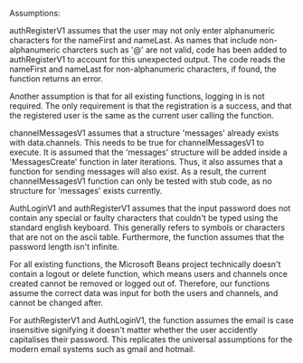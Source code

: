 Assumptions:

authRegisterV1 assumes that the user may not only enter alphanumeric characters for the nameFirst and nameLast. As names that include non-alphanumeric charcters such as '@' are not valid,
code has been added to authRegisterV1 to account for this unexpected output. The code reads the nameFirst and nameLast for non-alphanumeric characters, if found, the function returns
an error. 

Another assumption is that for all existing functions, logging in is not required. The only requirement is that the registration is a success, and that the registered user is the same as the
current user calling the function.

channelMessagesV1 assumes that a structure 'messages' already exists with data.channels. This needs to be true for channelMessagesV1 to execute. It is assumed that the 'messages' structure will
be added inside a 'MessagesCreate' function in later iterations. Thus, it also assumes that a function for sending messages will also exist. As a result, the current channelMessagesV1 function
can only be tested with stub code, as no structure for 'messages' exists currently.

AuthLoginV1 and authRegisterV1 assumes that the input password does not contain any special or faulty characters that couldn't be typed using the standard english keyboard. This generally refers to symbols or characters that are not on the ascii table. Furthermore, the function assumes that the password length isn't infinite.

For all existing functions, the Microsoft Beans project technically doesn't contain a logout or delete function, which means users and channels once created cannot be removed or logged out of. Therefore, our functions assume the correct data was input for both the users and channels, and cannot be changed after. 

For authRegisterV1 and AuthLoginV1, the function assumes the email is case insensitive signifying it doesn't matter whether the user accidently capitalises their password. This replicates the universal assumptions for the modern email systems such as gmail and hotmail.


